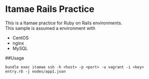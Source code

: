 # Itamae Rails Practice
This is a Itamae practice for Ruby on Rails environments.  
This sample is assumed a environment with
* CentOS
* nginx
* MySQL

##Usage
```
bundle exec itamae ssh -h <host> -p <port> -u vagrant -i <key> entry.rb -j nodes/app1.json
```